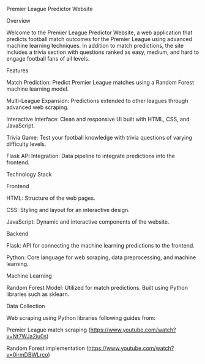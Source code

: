 Premier League Predictor Website

Overview

Welcome to the Premier League Predictor Website, a web application that predicts football match outcomes for the Premier League using advanced machine learning techniques. In addition to match predictions, the site includes a trivia section with questions ranked as easy, medium, and hard to engage football fans of all levels.

Features

Match Prediction: Predict Premier League matches using a Random Forest machine learning model.

Multi-League Expansion: Predictions extended to other leagues through advanced web scraping.

Interactive Interface: Clean and responsive UI built with HTML, CSS, and JavaScript.

Trivia Game: Test your football knowledge with trivia questions of varying difficulty levels.

Flask API Integration: Data pipeline to integrate predictions into the frontend.

Technology Stack

Frontend

HTML: Structure of the web pages.

CSS: Styling and layout for an interactive design.

JavaScript: Dynamic and interactive components of the website.

Backend

Flask: API for connecting the machine learning predictions to the frontend.

Python: Core language for web scraping, data preprocessing, and machine learning.

Machine Learning

Random Forest Model: Utilized for match predictions. Built using Python libraries such as sklearn.

Data Collection

Web scraping using Python libraries following guides from:

Premier League match scraping (https://www.youtube.com/watch?v=Nt7WJa2iu0s)

Random Forest implementation (https://www.youtube.com/watch?v=0irmDBWLrco)

